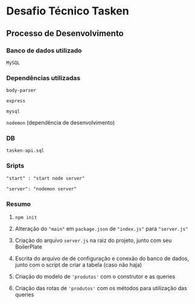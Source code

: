 # Desafio Técnico Tasken

## Processo de Desenvolvimento

### Banco de dados utilizado

`MySQL`

### Dependências utilizadas

`body-parser`

`express`

`mysql`

`nodemon` (dependência de desenvolvimento)

### DB

`tasken-api.sql`

### Sripts

`"start" : "start node server"`

`"server": "nodemon server"`

### Resumo

1. `npm init`

2. Alteração do `"main"` em `package.json` de `"index.js"` para `"server.js"`

3. Criação do arquivo `server.js` na raiz do projeto, junto com seu BoilerPlate

4. Escrita do arquivo de de configuração e conexão do banco de dados, junto com o script de criar a tabela (caso não haja)

5. Criação do modelo de `'produtos'` com o construtor e as queries

6. Criação das rotas de `'produtos'` com os métodos para utilização das queries
